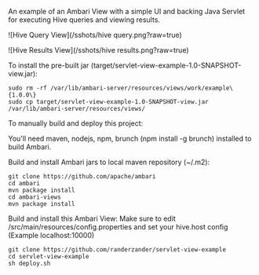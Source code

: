 An example of an Ambari View with a simple UI and backing Java Servlet for executing Hive queries and viewing results.

![Hive Query View](/sshots/hive query.png?raw=true)

![Hive Results View](/sshots/hive results.png?raw=true)

To install the pre-built jar (target/servlet-view-example-1.0-SNAPSHOT-view.jar):
```
sudo rm -rf /var/lib/ambari-server/resources/views/work/example\{1.0.0\}
sudo cp target/servlet-view-example-1.0-SNAPSHOT-view.jar /var/lib/ambari-server/resources/views/
```

To manually build and deploy this project:

You'll need maven, nodejs, npm, brunch (npm install -g brunch) installed to build Ambari.


Build and install Ambari jars to local maven repository (~/.m2):
```
git clone https://github.com/apache/ambari
cd ambari
mvn package install
cd ambari-views
mvn package install
```

Build and install this Ambari View:
Make sure to edit /src/main/resources/config.properties and set your hive.host config (Example localhost:10000)
```
git clone https://github.com/randerzander/servlet-view-example
cd servlet-view-example
sh deploy.sh
```
